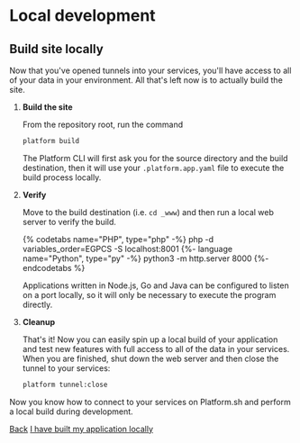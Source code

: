 # Local development

## Build site locally

Now that you've opened tunnels into your services, you'll have access to all of your data in your environment. All that's left now is to actually build the site.

<asciinema-player src="/videos/asciinema/build.cast" preload=1></asciinema-player>

1. **Build the site**

    From the repository root, run the command

    ```bash
    platform build
    ```

    The Platform CLI will first ask you for the source directory and the build destination, then it will use your `.platform.app.yaml` file to execute the build process locally.

2. **Verify**

    Move to the build destination (i.e. `cd _www`) and then run a local web server to verify the build.

    {% codetabs name="PHP", type="php" -%}
    php -d variables_order=EGPCS -S localhost:8001
    {%- language name="Python", type="py" -%}
    python3 -m http.server 8000
    {%- endcodetabs %}

    Applications written in Node.js, Go and Java can be configured to listen on a port locally, so it will only be necessary to execute the program directly.

3. **Cleanup**

    That's it! Now you can easily spin up a local build of your application and test new features with full access to all of the data in your services. When you are finished, shut down the web server and then close the tunnel to your services:

    ```bash
    platform tunnel:close
    ```

Now you know how to connect to your services on Platform.sh and perform a local build during development.

<div class="buttons">
  <a href="#" class="button-link prev">Back</a>
  <a href="#" class="button-link next">I have built my application locally</a>
</div>
